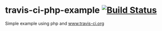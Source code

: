 # travis-ci-php-example [![Build Status](https://travis-ci.org/aluzardo/travis-ci-php-example.svg?branch=master)](https://travis-ci.org/aluzardo/travis-ci-php-example)
Simple example using php and www.travis-ci.org
